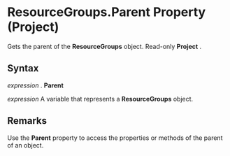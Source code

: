 
# ResourceGroups.Parent Property (Project)

Gets the parent of the  **ResourceGroups** object. Read-only **Project** .


## Syntax

 _expression_ . **Parent**

 _expression_ A variable that represents a **ResourceGroups** object.


## Remarks

Use the  **Parent** property to access the properties or methods of the parent of an object.

